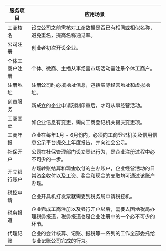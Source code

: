 
| 服务项目       | 应用场景                                                     |
| -------------- | ------------------------------------------------------------ |
| 工商核名       | 设立公司之前需核对工商数据是否已有相同或相似名称，避免重名，提高名称通过率。 |
| 公司注册       | 创业者初次开设企业。                                         |
| 个体工商户注册 | 个体、微商、主播从事经营市场活动需注册个体工商户。           |
| 注册地址       | 注册公司时必填地址信息，包括实际经营地址和虚拟地址。         |
| 刻章服务       | 新成立的企业申请刻制印章后，才可从事经营活动。               |
| 工商变更       | 如企业信息有变更，需向工商登记机关提交变更项。               |
| 工商年报       | 企业在每年1月 - 6月份内，必须向工商登记机关及信用信息公示平台提交上年度报告，并向社会公示。 |
| 社保开户       | 公司在社保管理部门设立登记行为，是企业注册过程中必不可少的一步。 |
| 开立银行账户   | 办理转账结算和现金收付的主办账户，企业经营活动的日常资金收付以及工资、奖金和现金的支取均可通过该账户办理。 |
| 税控申请       | 企业开具机打发票就需要到税务局申请税控机。                   |
| 税务报道       | 企业完成工商注册以及银行开户以后，需要去国地税局办理税务报道，税务报道也是企业注册中的一个必不可少的环节。 |
| 代理记账       | 企业的会计核算、记账、报税等一系列的工作全部委托给专业记账公司完成的行为。 |


